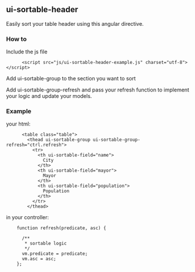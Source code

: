 ## ui-sortable-header


Easily sort your table header using this angular directive.

### How to

 Include the js file
 
          <script src="js/ui-sortable-header-example.js" charset="utf-8"></script>
          

Add ui-sortable-group to the section you want to sort

Add ui-sortable-group-refresh and pass your refresh function to implement your logic and update your models.

### Example
your html:

          <table class="table">
            <thead ui-sortable-group ui-sortable-group-refresh="ctrl.refresh">
              <tr>
                <th ui-sortable-field="name">
                  City
                </th>
                <th ui-sortable-field="mayor">
                  Mayor
                </th>
                <th ui-sortable-field="population">
                  Population
                </th>
              </tr>
            </thead>
            
in your controller:

        function refresh(predicate, asc) {

          /**
           * sortable logic
           */ 
          vm.predicate = predicate;
          vm.asc = asc;
        };
